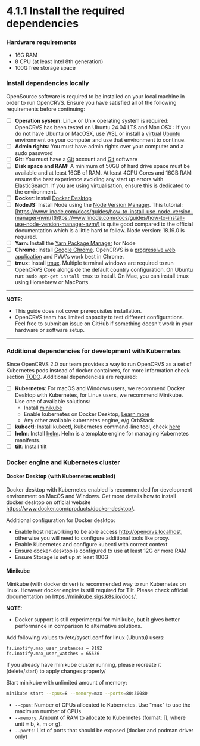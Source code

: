 # 4.1.1 Install the required dependencies

### Hardware requirements
- 16G RAM
- 8 CPU (at least Intel 8th generation)
- 100G free storage space

### Install dependencies locally

OpenSource software is required to be installed on your local machine in order to run OpenCRVS. Ensure you have satisfied all of the following requirements before continuing:

* [ ] **Operation system**: Linux or Unix operating system is required: OpenCRVS has been tested on Ubuntu 24.04 LTS and Mac OSX : If you do not have Ubuntu or MacOSX, use [WSL](https://learn.microsoft.com/en-us/windows/wsl/) or install a [virtual](https://www.virtualbox.org/) [Ubuntu](https://ubuntu.com/download/desktop) environment on your computer and use that environment to continue.
* [ ] **Admin rights**: You must have admin rights over your computer and a sudo password
* [ ] **Git**: You must have a [Git](https://github.com/) account and [Git](https://git-scm.com/book/en/v2/Getting-Started-Installing-Git) software
* [ ] **Disk space and RAM:** A minimum of 50GB of hard drive space must be available and at least 16GB of RAM. At least 4CPU Cores and 16GB RAM ensure the best experience avoiding any start up errors with ElasticSearch. If you are using virtualisation, ensure this is dedicated to the environment.
* [ ] **Docker**: Install [Docker Desktop](https://www.docker.com/products/docker-desktop/)
* [ ] **NodeJS:** Install Node using the [Node Version Manager](https://nodejs.org/en/download/package-manager/#nvm). This tutorial: [https://www.linode.com/docs/guides/how-to-install-use-node-version-manager-nvm/](https://www.linode.com/docs/guides/how-to-install-use-node-version-manager-nvm/) is quite good compared to the official documentation which is a little hard to follow. Node version: 18.19.0 is required.
* [ ] **Yarn:** Install the [Yarn Package Manager](https://classic.yarnpkg.com/en/docs/install) for Node
* [ ] **Chrome:** Install [Google Chrome](https://www.google.com/chrome). OpenCRVS is a [progressive web application](https://developer.mozilla.org/en-US/docs/Web/Progressive_web_apps/Introduction) and PWA's work best in Chrome.
* [ ] **tmux:** Install [tmux](https://github.com/tmux/tmux/wiki). Multiple terminal windows are required to run OpenCRVS Core alongside the default country configuration. On Ubuntu run: `sudo apt-get install tmux` to install. On Mac, you can install tmux using Homebrew or MacPorts.

---

**NOTE:**
- This guide does not cover prerequisites installation.
- OpenCRVS team has limited capacity to test different configurations. Feel free to submit an issue on GitHub if something doesn't work in your hardware or software setup.

---

### Additional dependencies for development with Kubernetes

Since OpenCRVS 2.0 our team provides a way to run OpenCRVS as a set of Kubernetes pods instead of docker containers, for more information check section [TODO](#link). Additional dependencies are required:

* [ ] **Kubernetes**: For macOS and Windows users, we recommend Docker Desktop with Kubernetes, for Linux users, we recommend Minikube. Use one of available solutions:
  - Install [minikube](https://minikube.sigs.k8s.io/docs/start)
  - Enable kubernetes on Docker Desktop, [Learn more](https://www.docker.com/)
  - Any other available kubernetes engine, e/g OrbStack
* [ ] **kubectl**: Install kubectl, Kubernetes command-line tool, check [here](https://kubernetes.io/docs/tasks/tools/)
* [ ] **helm**: Install [helm](https://helm.sh/docs/intro/install/). Helm is a template engine for managing Kubernetes manifests.
* [ ] **tilt**: Install [tilt](https://docs.tilt.dev/install.html)

### Docker engine and Kubernetes cluster

#### Docker Desktop (with Kubernetes enabled)

Docker desktop with Kubernetes enabled is recommended for development environment on MacOS and Windows. Get more details how to install docker desktop on official website https://www.docker.com/products/docker-desktop/.

Additional configuration for Docker desktop:
  - Enable host networking to be able access http://opencrvs.localhost, otherwise you will need to configure additional tools like proxy.
  - Enable Kubernetes and configure kubectl with correct context
  - Ensure docker-desktop is configured to use at least 12G or more RAM
  - Ensure Storage is set up at least 100G

#### Minikube

Minikube (with docker driver) is recommended way to run Kubernetes on linux. However docker engine is still required for Tilt. Please check official documentation on https://minikube.sigs.k8s.io/docs/.

**NOTE**: 
- Docker support is still experimental for minikube, but it gives better performance in comparison to alternative solutions.

Add following values to /etc/sysctl.conf for linux (Ubuntu) users:
```
fs.inotify.max_user_instances = 8192
fs.inotify.max_user_watches = 65536
```
If you already have minikube cluster running, please recreate it (delete/start) to apply changes properly/

Start minikube with unlimited amount of memory:
```bash
minikube start --cpus=8 --memory=max --ports=80:30080
```

- `--cpus`: Number of CPUs allocated to Kubernetes. Use "max" to use the maximum number of CPUs
- `--memory`: Amount of RAM to allocate to Kubernetes (format: <number>[<unit>], where unit = b, k, m or g).
- `--ports`: List of ports that should be exposed (docker and podman driver only)

